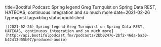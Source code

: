 
title=Bootiful Podcast: Spring legend Greg Turnquist on Spring Data REST, HATEOAS, continuous integration and so much more
date=2021-02-26
type=post
tags=blog
status=published
~~~~~~
[(2021-02-26) Spring legend Greg Turnquist on Spring Data REST, HATEOAS, continuous integration and so much more](http://api.bootifulpodcast.fm//podcasts/2bb02476-2bf2-46da-ba30-b42413d05b07/produced-audio) 
            